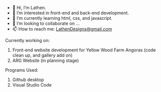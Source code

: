 - 👋 Hi, I’m Lathen. 
- 👀 I’m interested in front-end and back-end development.
- 🌱 I’m currently learning html, css, and javascript.
- 💞️ I’m looking to collaborate on ...
- 📫 How to reach me: LathenDesigns@gmail.com

Currently working on: 
1) Front-end website development for Yellow Wood Farm Angoras (code clean up, and gallery add on) 
2) ARG Website (in planning stage)

Programs Used:
1) Github desktop
2) Visual Studio Code
<!---
LathenDesigns/LathenDesigns is a ✨ special ✨ repository because its `README.md` (this file) appears on your GitHub profile.
You can click the Preview link to take a look at your changes.
--->
